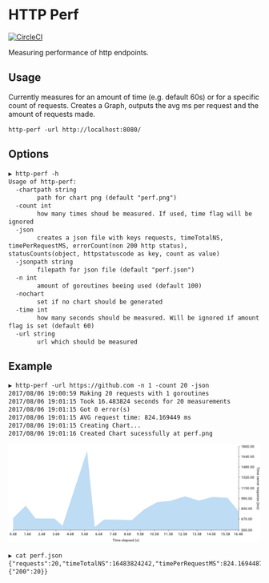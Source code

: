 # HTTP Perf

[![CircleCI](https://circleci.com/gh/sauercrowd/http-perf.svg?style=svg)](https://circleci.com/gh/sauercrowd/http-perf)

Measuring performance of http endpoints.

## Usage

Currently measures for an amount of time (e.g. default 60s) or for a specific count of requests.
Creates a Graph, outputs the avg ms per request and the amount of requests made.

```
http-perf -url http://localhost:8080/
```

## Options
```
▶ http-perf -h
Usage of http-perf:
  -chartpath string
        path for chart png (default "perf.png")
  -count int
        how many times shoud be measured. If used, time flag will be ignored
  -json
        creates a json file with keys requests, timeTotalNS, timePerRequestMS, errorCount(non 200 http status), statusCounts(object, httpstatuscode as key, count as value)
  -jsonpath string
        filepath for json file (default "perf.json")
  -n int
        amount of goroutines beeing used (default 100)
  -nochart
        set if no chart should be generated
  -time int
        how many seconds should be measured. Will be ignored if amount flag is set (default 60)
  -url string
        url which should be measured
```

## Example

```
▶ http-perf -url https://github.com -n 1 -count 20 -json
2017/08/06 19:00:59 Making 20 requests with 1 goroutines
2017/08/06 19:01:15 Took 16.483824 seconds for 20 measurements
2017/08/06 19:01:15 Got 0 error(s)
2017/08/06 19:01:15 AVG request time: 824.169449 ms
2017/08/06 19:01:15 Creating Chart...
2017/08/06 19:01:16 Created Chart sucessfully at perf.png
```

![](./perf_example.png)

```
▶ cat perf.json
{"requests":20,"timeTotalNS":16483824242,"timePerRequestMS":824.16944875,"errorCount":0,"statusCounts":{"200":20}}
```

